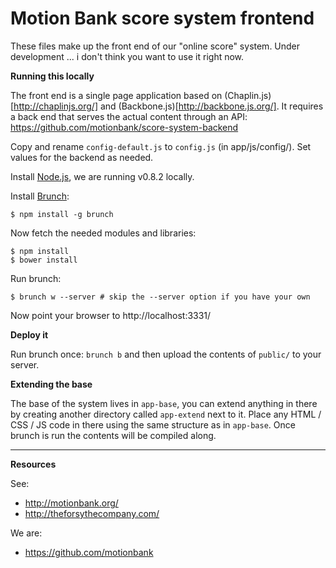 Motion Bank score system frontend
=================================

These files make up the front end of our "online score" system. Under development ... i don't think you want to use it right now.

**Running this locally**

The front end is a single page application based on (Chaplin.js)[http://chaplinjs.org/] and (Backbone.js)[http://backbone.js.org/]. It requires a back end that serves the actual content through an API:
https://github.com/motionbank/score-system-backend

Copy and rename `config-default.js` to `config.js` (in app/js/config/). Set values for the backend as needed.

Install [Node.js](http://nodejs.org/), we are running v0.8.2 locally.

Install [Brunch](http://brunch.io/):
```
$ npm install -g brunch
```

Now fetch the needed modules and libraries:
```
$ npm install
$ bower install
```

Run brunch:
```
$ brunch w --server # skip the --server option if you have your own
```
Now point your browser to http://localhost:3331/

**Deploy it**

Run brunch once: ```brunch b``` and then upload the contents of ```public/``` to your server.

**Extending the base**

The base of the system lives in ```app-base```, you can extend anything in there by creating another directory called ```app-extend``` next to it. Place any HTML / CSS / JS code in there using the same structure as in ```app-base```. Once brunch is run the contents will be compiled along.

****

**Resources**

See:
- http://motionbank.org/
- http://theforsythecompany.com/

We are:
- https://github.com/motionbank
